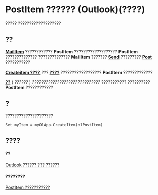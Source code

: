 
# PostItem ?????? (Outlook)(????)

????? ???????????????????


## ??

 **[MailItem](14197346-05d2-0250-fa4c-4a6b07daf25f.md)** ???????????? **PostItem** ??????????????????? **PostItem** ?????????????? ?????????????? **MailItem** ??????? **[Send](78c85013-523e-447b-c47d-2da0705f1fe0.md)** ????????? **[Post](289b23e8-30ec-e769-e803-5db9c01b2c79.md)** ???????????

 **[Createitem ????](e5fbf367-db16-5042-823e-68e6b805e612.md)** ??? **[????](5e6c0ec4-779d-3743-afdb-606ad512ba95.md)** ?????????????????? **PostItem** ?????????????

 **[??](3a99730b-e62a-5ca6-f6ec-911c95173242.md)** ( _??????_ ) _??????????????????????????????_ ??????????? ?????????? **PostItem** ????????????


## ?

?????????????????????


```
Set myItem = myOlApp.CreateItem(olPostItem)
```


## ????


#### ??


[Outlook ?????? ??? ??????](73221b13-d8d8-99b8-3394-b95dbbfd5ddc.md)
#### ????????


[PostItem ???????????](http://msdn.microsoft.com/library/5b150db1-c96d-0721-ec36-d5b5ebc20fd8%28Office.15%29.aspx)